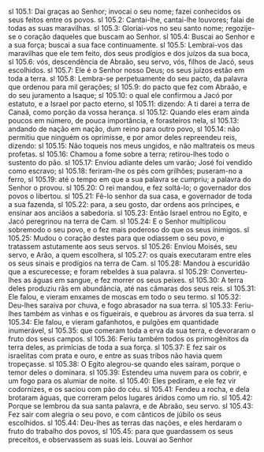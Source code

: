 sl 105.1: Dai graças ao Senhor; invocai o seu nome; fazei conhecidos os seus feitos entre os povos.
sl 105.2: Cantai-lhe, cantai-lhe louvores; falai de todas as suas maravilhas.
sl 105.3: Gloriai-vos no seu santo nome; regozije-se o coração daqueles que buscam ao Senhor.
sl 105.4: Buscai ao Senhor e a sua força; buscai a sua face continuamente.
sl 105.5: Lembrai-vos das maravilhas que ele tem feito, dos seus prodígios e dos juízos da sua boca,
sl 105.6: vós, descendência de Abraão, seu servo, vós, filhos de Jacó, seus escolhidos.
sl 105.7: Ele é o Senhor nosso Deus; os seus juízos estão em toda a terra.
sl 105.8: Lembra-se perpetuamente do seu pacto, da palavra que ordenou para mil gerações;
sl 105.9: do pacto que fez com Abraão, e do seu juramento a Isaque;
sl 105.10: o qual ele confirmou a Jacó por estatuto, e a Israel por pacto eterno,
sl 105.11: dizendo: A ti darei a terra de Canaã, como porção da vossa herança.
sl 105.12: Quando eles eram ainda poucos em número, de pouca importância, e forasteiros nela,
sl 105.13: andando de nação em nação, dum reino para outro povo,
sl 105.14: não permitiu que ninguém os oprimisse, e por amor deles repreendeu reis, dizendo:
sl 105.15: Não toqueis nos meus ungidos, e não maltrateis os meus profetas.
sl 105.16: Chamou a fome sobre a terra; retirou-lhes todo o sustento do pão.
sl 105.17: Enviou adiante deles um varão; José foi vendido como escravo;
sl 105.18: feriram-lhe os pés com grilhões; puseram-no a ferro,
sl 105.19: até o tempo em que a sua palavra se cumpriu; a palavra do Senhor o provou.
sl 105.20: O rei mandou, e fez soltá-lo; o governador dos povos o libertou.
sl 105.21: Fê-lo senhor da sua casa, e governador de toda a sua fazenda,
sl 105.22: para, a seu gosto, dar ordens aos príncipes, e ensinar aos anciãos a sabedoria.
sl 105.23: Então Israel entrou no Egito, e Jacó peregrinou na terra de Cam.
sl 105.24: E o Senhor multiplicou sobremodo o seu povo, e o fez mais poderoso do que os seus inimigos.
sl 105.25: Mudou o coração destes para que odiassem o seu povo, e tratassem astutamente aos seus servos.
sl 105.26: Enviou Moisés, seu servo, e Arão, a quem escolhera,
sl 105.27: os quais executaram entre eles os seus sinais e prodígios na terra de Cam.
sl 105.28: Mandou à escuridão que a escurecesse; e foram rebeldes à sua palavra.
sl 105.29: Converteu-lhes as águas em sangue, e fez morrer os seus peixes.
sl 105.30: A terra deles produziu rãs em abundância, até nas câmaras dos seus reis.
sl 105.31: Ele falou, e vieram enxames de moscas em todo o seu termo.
sl 105.32: Deu-lhes saraiva por chuva, e fogo abrasador na sua terra.
sl 105.33: Feriu-lhes também as vinhas e os figueirais, e quebrou as árvores da sua terra.
sl 105.34: Ele falou, e vieram gafanhotos, e pulgões em quantidade inumerável,
sl 105.35: que comeram toda a erva da sua terra, e devoraram o fruto dos seus campos.
sl 105.36: Feriu também todos os primogênitos da terra deles, as primícias de toda a sua força.
sl 105.37: E fez sair os israelitas com prata e ouro, e entre as suas tribos não havia quem tropeçasse.
sl 105.38: O Egito alegrou-se quando eles saíram, porque o temor deles o dominara.
sl 105.39: Estendeu uma nuvem para os cobrir, e um fogo para os alumiar de noite.
sl 105.40: Eles pediram, e ele fez vir codornizes, e os saciou com pão do céu.
sl 105.41: Fendeu a rocha, e dela brotaram águas, que correram pelos lugares áridos como um rio.
sl 105.42: Porque se lembrou da sua santa palavra, e de Abraão, seu servo.
sl 105.43: Fez sair com alegria o seu povo, e com cânticos de júbilo os seus escolhidos.
sl 105.44: Deu-lhes as terras das nações, e eles herdaram o fruto do trabalho dos povos,
sl 105.45: para que guardassem os seus preceitos, e observassem as suas leis. Louvai ao Senhor
